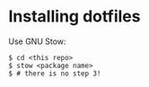 # Installing dotfiles

Use GNU Stow:

```
$ cd <this repo>
$ stow <package name>
$ # there is no step 3!
```

